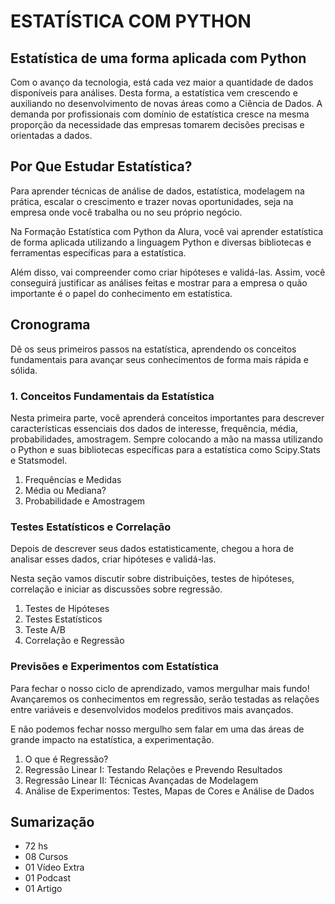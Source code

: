 # ESTATÍSTICA COM PYTHON
## Estatística de uma forma aplicada com Python

Com o avanço da tecnologia, está cada vez maior a quantidade de dados disponíveis para análises. Desta forma, a estatística vem crescendo e auxiliando no desenvolvimento de novas áreas como a Ciência de Dados. A demanda por profissionais com domínio de estatística cresce na mesma proporção da necessidade das empresas tomarem decisões precisas e orientadas a dados.

## Por Que Estudar Estatística?
Para aprender técnicas de análise de dados, estatística, modelagem na prática, escalar o crescimento e trazer novas oportunidades, seja na empresa onde você trabalha ou no seu próprio negócio.

Na Formação Estatística com Python da Alura, você vai aprender estatística de forma aplicada utilizando a linguagem Python e diversas bibliotecas e ferramentas específicas para a estatística.

Além disso, vai compreender como criar hipóteses e validá-las. Assim, você conseguirá justificar as análises feitas e mostrar para a empresa o quão importante é o papel do conhecimento em estatística.


## Cronograma
Dê os seus primeiros passos na estatística, aprendendo os conceitos fundamentais para avançar seus conhecimentos de forma mais rápida e sólida.

### 1. Conceitos Fundamentais da Estatística

Nesta primeira parte, você aprenderá conceitos importantes para descrever características essenciais dos dados de interesse, frequência, média, probabilidades, amostragem. Sempre colocando a mão na massa utilizando o Python e suas bibliotecas específicas para a estatística como Scipy.Stats e Statsmodel.

1. Frequências e Medidas
2. Média ou Mediana?
3. Probabilidade e Amostragem

### Testes Estatísticos e Correlação

Depois de descrever seus dados estatisticamente, chegou a hora de analisar esses dados, criar hipóteses e validá-las.

Nesta seção vamos discutir sobre distribuições, testes de hipóteses, correlação e iniciar as discussões sobre regressão.

1. Testes de Hipóteses
2. Testes Estatísticos
3. Teste A/B
4. Correlação e Regressão

### Previsões e Experimentos com Estatística

Para fechar o nosso ciclo de aprendizado, vamos mergulhar mais fundo! Avançaremos os conhecimentos em regressão, serão testadas as relações entre variáveis e desenvolvidos modelos preditivos mais avançados.

E não podemos fechar nosso mergulho sem falar em uma das áreas de grande impacto na estatística, a experimentação.

1. O que é Regressão?
2. Regressão Linear I: Testando Relações e Prevendo Resultados
3. Regressão Linear II: Técnicas Avançadas de Modelagem
4. Análise de Experimentos: Testes, Mapas de Cores e Análise de Dados



## Sumarização

 - 72 hs
 - 08 Cursos
 - 01 Vídeo Extra
 - 01 Podcast
 - 01 Artigo
